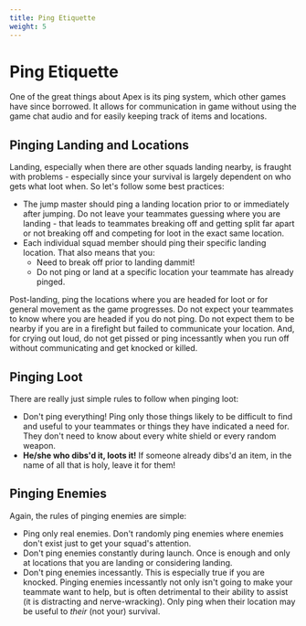 ```yaml
---
title: Ping Etiquette
weight: 5
---
```


# Ping Etiquette

One of the great things about Apex is its ping system, which other games have since borrowed. It allows for communication in game without using the game chat audio and for easily keeping track of items and locations.

## Pinging Landing and Locations

Landing, especially when there are other squads landing nearby, is fraught with problems - especially since your survival is largely dependent on who gets what loot when. So let's follow some best practices:

* The jump master should ping a landing location prior to or immediately after jumping. Do not leave your teammates guessing where you are landing - that leads to teammates breaking off and getting split far apart or not breaking off and competing for loot in the exact same location.
* Each individual squad member should ping their specific landing location. That also means that you:
  * Need to break off prior to landing dammit!
  * Do not ping or land at a specific location your teammate has already pinged.

Post-landing, ping the locations where you are headed for loot or for general movement as the game progresses. Do not expect your teammates to know where you are headed if you do not ping. Do not expect them to be nearby if you are in a firefight but failed to communicate your location. And, for crying out loud, do not get pissed or ping incessantly when you run off without communicating and get knocked or killed.

## Pinging Loot

There are really just simple rules to follow when pinging loot:

* Don't ping everything! Ping only those things likely to be difficult to find and useful to your teammates or things they have indicated a need for. They don't need to know about every white shield or every random weapon.
* **He/she who dibs'd it, loots it!** If someone already dibs'd an item, in the name of all that is holy, leave it for them!

## Pinging Enemies

Again, the rules of pinging enemies are simple:

* Ping only real enemies. Don't randomly ping enemies where enemies don't exist just to get your squad's attention.
* Don't ping enemies constantly during launch. Once is enough and only at locations that you are landing or considering landing.
* Don't ping enemies incessantly. This is especially true if you are knocked. Pinging enemies incessantly not only isn't going to make your teammate want to help, but is often detrimental to their ability to assist (it is distracting and nerve-wracking). Only ping when their location may be useful to _their_ (not your) survival.